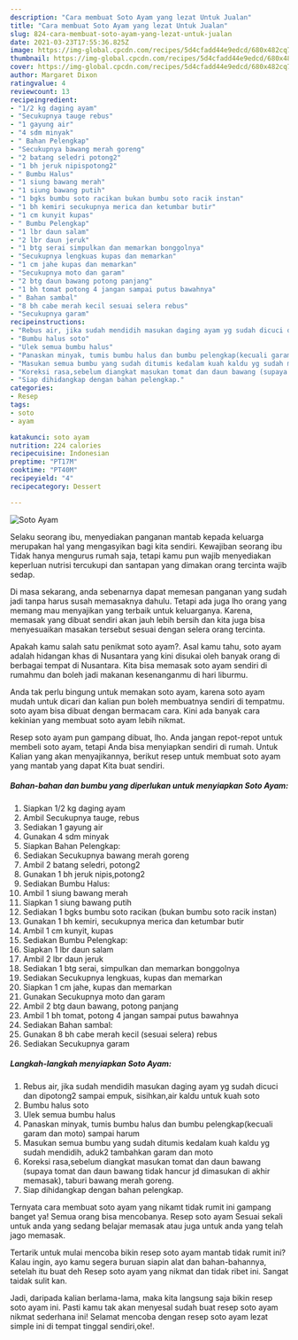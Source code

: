 ```yaml
---
description: "Cara membuat Soto Ayam yang lezat Untuk Jualan"
title: "Cara membuat Soto Ayam yang lezat Untuk Jualan"
slug: 824-cara-membuat-soto-ayam-yang-lezat-untuk-jualan
date: 2021-03-23T17:55:36.825Z
image: https://img-global.cpcdn.com/recipes/5d4cfadd44e9edcd/680x482cq70/soto-ayam-foto-resep-utama.jpg
thumbnail: https://img-global.cpcdn.com/recipes/5d4cfadd44e9edcd/680x482cq70/soto-ayam-foto-resep-utama.jpg
cover: https://img-global.cpcdn.com/recipes/5d4cfadd44e9edcd/680x482cq70/soto-ayam-foto-resep-utama.jpg
author: Margaret Dixon
ratingvalue: 4
reviewcount: 13
recipeingredient:
- "1/2 kg daging ayam"
- "Secukupnya tauge rebus"
- "1 gayung air"
- "4 sdm minyak"
- " Bahan Pelengkap"
- "Secukupnya bawang merah goreng"
- "2 batang seledri potong2"
- "1 bh jeruk nipispotong2"
- " Bumbu Halus"
- "1 siung bawang merah"
- "1 siung bawang putih"
- "1 bgks bumbu soto racikan bukan bumbu soto racik instan"
- "1 bh kemiri secukupnya merica dan ketumbar butir"
- "1 cm kunyit kupas"
- " Bumbu Pelengkap"
- "1 lbr daun salam"
- "2 lbr daun jeruk"
- "1 btg serai simpulkan dan memarkan bonggolnya"
- "Secukupnya lengkuas kupas dan memarkan"
- "1 cm jahe kupas dan memarkan"
- "Secukupnya moto dan garam"
- "2 btg daun bawang potong panjang"
- "1 bh tomat potong 4 jangan sampai putus bawahnya"
- " Bahan sambal"
- "8 bh cabe merah kecil sesuai selera rebus"
- "Secukupnya garam"
recipeinstructions:
- "Rebus air, jika sudah mendidih masukan daging ayam yg sudah dicuci dan dipotong2 sampai empuk, sisihkan,air kaldu untuk kuah soto"
- "Bumbu halus soto"
- "Ulek semua bumbu halus"
- "Panaskan minyak, tumis bumbu halus dan bumbu pelengkap(kecuali garam dan moto) sampai harum"
- "Masukan semua bumbu yang sudah ditumis kedalam kuah kaldu yg sudah mendidih, aduk2 tambahkan garam dan moto"
- "Koreksi rasa,sebelum diangkat masukan tomat dan daun bawang (supaya tomat dan daun bawang tidak hancur jd dimasukan di akhir memasak), taburi bawang merah goreng."
- "Siap dihidangkap dengan bahan pelengkap."
categories:
- Resep
tags:
- soto
- ayam

katakunci: soto ayam 
nutrition: 224 calories
recipecuisine: Indonesian
preptime: "PT17M"
cooktime: "PT40M"
recipeyield: "4"
recipecategory: Dessert

---
```



![Soto Ayam](https://img-global.cpcdn.com/recipes/5d4cfadd44e9edcd/680x482cq70/soto-ayam-foto-resep-utama.jpg)

Selaku seorang ibu, menyediakan panganan mantab kepada keluarga merupakan hal yang mengasyikan bagi kita sendiri. Kewajiban seorang ibu Tidak hanya mengurus rumah saja, tetapi kamu pun wajib menyediakan keperluan nutrisi tercukupi dan santapan yang dimakan orang tercinta wajib sedap.

Di masa  sekarang, anda sebenarnya dapat memesan panganan yang sudah jadi tanpa harus susah memasaknya dahulu. Tetapi ada juga lho orang yang memang mau menyajikan yang terbaik untuk keluarganya. Karena, memasak yang dibuat sendiri akan jauh lebih bersih dan kita juga bisa menyesuaikan masakan tersebut sesuai dengan selera orang tercinta. 



Apakah kamu salah satu penikmat soto ayam?. Asal kamu tahu, soto ayam adalah hidangan khas di Nusantara yang kini disukai oleh banyak orang di berbagai tempat di Nusantara. Kita bisa memasak soto ayam sendiri di rumahmu dan boleh jadi makanan kesenanganmu di hari liburmu.

Anda tak perlu bingung untuk memakan soto ayam, karena soto ayam mudah untuk dicari dan kalian pun boleh membuatnya sendiri di tempatmu. soto ayam bisa dibuat dengan bermacam cara. Kini ada banyak cara kekinian yang membuat soto ayam lebih nikmat.

Resep soto ayam pun gampang dibuat, lho. Anda jangan repot-repot untuk membeli soto ayam, tetapi Anda bisa menyiapkan sendiri di rumah. Untuk Kalian yang akan menyajikannya, berikut resep untuk membuat soto ayam yang mantab yang dapat Kita buat sendiri.

<!--inarticleads1-->

##### Bahan-bahan dan bumbu yang diperlukan untuk menyiapkan Soto Ayam:

1. Siapkan 1/2 kg daging ayam
1. Ambil Secukupnya tauge, rebus
1. Sediakan 1 gayung air
1. Gunakan 4 sdm minyak
1. Siapkan  Bahan Pelengkap:
1. Sediakan Secukupnya bawang merah goreng
1. Ambil 2 batang seledri, potong2
1. Gunakan 1 bh jeruk nipis,potong2
1. Sediakan  Bumbu Halus:
1. Ambil 1 siung bawang merah
1. Siapkan 1 siung bawang putih
1. Sediakan 1 bgks bumbu soto racikan (bukan bumbu soto racik instan)
1. Gunakan 1 bh kemiri, secukupnya merica dan ketumbar butir
1. Ambil 1 cm kunyit, kupas
1. Sediakan  Bumbu Pelengkap:
1. Siapkan 1 lbr daun salam
1. Ambil 2 lbr daun jeruk
1. Sediakan 1 btg serai, simpulkan dan memarkan bonggolnya
1. Sediakan Secukupnya lengkuas, kupas dan memarkan
1. Siapkan 1 cm jahe, kupas dan memarkan
1. Gunakan Secukupnya moto dan garam
1. Ambil 2 btg daun bawang, potong panjang
1. Ambil 1 bh tomat, potong 4 jangan sampai putus bawahnya
1. Sediakan  Bahan sambal:
1. Gunakan 8 bh cabe merah kecil (sesuai selera) rebus
1. Sediakan Secukupnya garam




<!--inarticleads2-->

##### Langkah-langkah menyiapkan Soto Ayam:

1. Rebus air, jika sudah mendidih masukan daging ayam yg sudah dicuci dan dipotong2 sampai empuk, sisihkan,air kaldu untuk kuah soto
1. Bumbu halus soto
1. Ulek semua bumbu halus
1. Panaskan minyak, tumis bumbu halus dan bumbu pelengkap(kecuali garam dan moto) sampai harum
1. Masukan semua bumbu yang sudah ditumis kedalam kuah kaldu yg sudah mendidih, aduk2 tambahkan garam dan moto
1. Koreksi rasa,sebelum diangkat masukan tomat dan daun bawang (supaya tomat dan daun bawang tidak hancur jd dimasukan di akhir memasak), taburi bawang merah goreng.
1. Siap dihidangkap dengan bahan pelengkap.




Ternyata cara membuat soto ayam yang nikamt tidak rumit ini gampang banget ya! Semua orang bisa mencobanya. Resep soto ayam Sesuai sekali untuk anda yang sedang belajar memasak atau juga untuk anda yang telah jago memasak.

Tertarik untuk mulai mencoba bikin resep soto ayam mantab tidak rumit ini? Kalau ingin, ayo kamu segera buruan siapin alat dan bahan-bahannya, setelah itu buat deh Resep soto ayam yang nikmat dan tidak ribet ini. Sangat taidak sulit kan. 

Jadi, daripada kalian berlama-lama, maka kita langsung saja bikin resep soto ayam ini. Pasti kamu tak akan menyesal sudah buat resep soto ayam nikmat sederhana ini! Selamat mencoba dengan resep soto ayam lezat simple ini di tempat tinggal sendiri,oke!.

